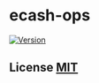 # ecash-ops

[![Version](https://img.shields.io/npm/v/ecash-ops.svg)](https://www.npmjs.org/package/ecash-ops)

## License [MIT](LICENSE)
